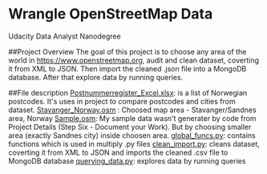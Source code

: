# Wrangle OpenStreetMap Data
Udacity Data Analyst Nanodegree

##Project Overview
The goal of this project is to choose any area of the world in https://www.openstreetmap.org, audit and clean dataset, coverting it from XML to JSON. 
Then import the cleaned .json file into a MongoDB database.
After that explore data by running queries.

##File description
[Postnummerregister_Excel.xlsx](Postnummerregister_Excel.xlsx): is a list of Norwegian postcodes. It's uses in project to compare postcodes and cities from dataset.
[Stavanger_Norway.osm](Stavanger_Norway.osm) : Choosed map area - Stavanger/Sandnes area, Norway
[Sample.osm](Sample.osm): My sample data wasn't generater by code from Project Details (Step Six - Document your Work). But by choosing smaller area (exactly Sandnes city) inside choosen area.
[global_funcs.py](global_funcs.py): contains functions which is used in multiply .py files
[clean_import.py](clean_import.py): cleans dataset, coverting it from XML to JSON and imports the cleaned .csv file to MongoDB database
[querying_data.py](querying_data.py): explores data by running queries

